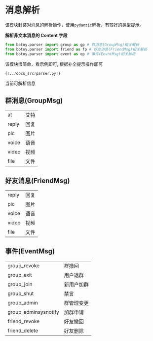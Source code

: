 # 消息解析

该模块封装对消息的解析操作，使用`pydantic`解析，有较好的类型提示。

**解析非文本消息的 Content 字段**

```python
from botoy.parser import group as gp # 群消息(GroupMsg)相关解析
from botoy.parser import friend as fp # 好友消息(FriendMsg)相关解析
from botoy.parser import event as ep # 事件(EevntMsg)相关解析
```

该模块很简单，看示例即可, 根据补全提示操作即可

```python
{!../docs_src/parser.py!}
```

当前可解析信息

## 群消息(GroupMsg)

|       |      |
| ----- | ---- |
| at    | 艾特 |
| reply | 回复 |
| pic   | 图片 |
| voice | 语音 |
| video | 视频 |
| file  | 文件 |

## 好友消息(FriendMsg)

|       |      |
| ----- | ---- |
| reply | 回复 |
| pic   | 图片 |
| voice | 语音 |
| video | 视频 |
| file  | 文件 |

## 事件(EventMsg)

|                      |            |
| -------------------- | ---------- |
| group_revoke         | 群撤回     |
| group_exit           | 用户退群   |
| group_join           | 新用户加群 |
| group_shut           | 禁言       |
| group_admin          | 群管理变更 |
| group_adminsysnotify | 加群申请   |
| friend_revoke        | 好友撤回   |
| friend_delete        | 好友删除   |
